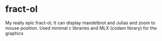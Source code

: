 # fract-ol
My really epic fract-ol; It can display mandelbrot and Julias and zoom to mouse position. Used minimal c libraries and MLX (codam library) for the graphics
